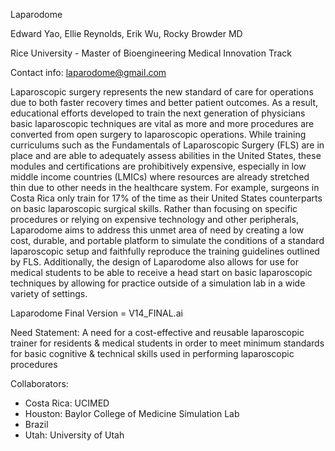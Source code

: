 
Laparodome 

Edward Yao, Ellie Reynolds, Erik Wu, Rocky Browder MD

Rice University - Master of Bioengineering Medical Innovation Track

Contact info: laparodome@gmail.com

Laparoscopic surgery represents the new standard of care for operations due to both faster recovery times and better patient outcomes. As a result, educational efforts developed to train the next generation of physicians basic laparoscopic techniques are vital as more and more procedures are converted from open surgery to laparoscopic operations. While training curriculums such as the Fundamentals of Laparoscopic Surgery (FLS) are in place and are able to adequately assess abilities in the United States, these modules and certifications are prohibitively expensive, especially in low middle income countries (LMICs) where resources are already stretched thin due to other needs in the healthcare system. For example, surgeons in Costa Rica only train for 17% of the time as their United States counterparts on basic laparoscopic surgical skills. Rather than focusing on specific procedures or relying on expensive technology and other peripherals, Laparodome aims to address this unmet area of need by creating a low cost, durable, and portable platform to simulate the conditions of a standard laparoscopic setup and faithfully reproduce the training guidelines outlined by FLS. Additionally, the design of Laparodome also allows for use for medical students to be able to receive a head start on basic laparoscopic techniques by allowing for practice outside of a simulation lab in a wide variety of settings.


Laparodome Final Version = V14_FINAL.ai

Need Statement:
A need for a cost-effective and reusable laparoscopic trainer for residents & medical students in order to meet minimum standards for basic cognitive & technical skills used in performing laparoscopic procedures

Collaborators: 
- Costa Rica: UCIMED
- Houston: Baylor College of Medicine Simulation Lab
- Brazil
- Utah: University of Utah


